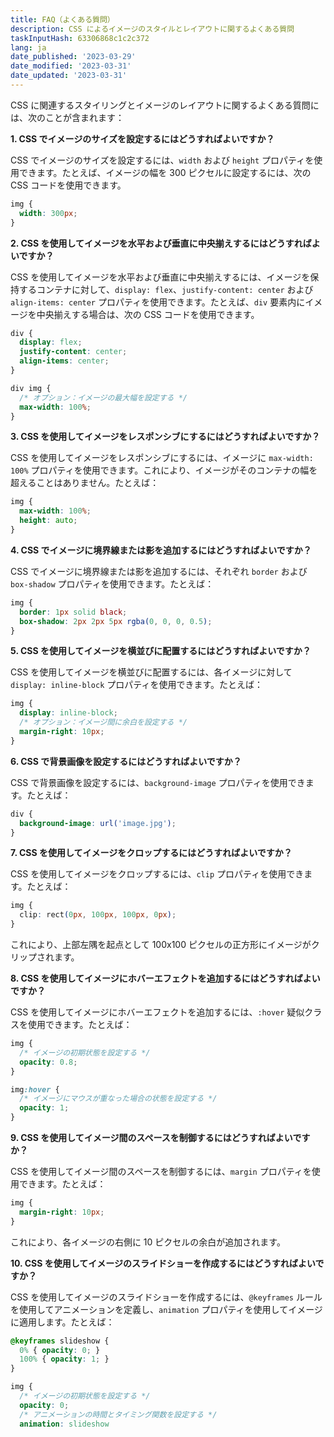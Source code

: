```yaml
---
title: FAQ（よくある質問）
description: CSS によるイメージのスタイルとレイアウトに関するよくある質問
taskInputHash: 63306868c1c2c372
lang: ja
date_published: '2023-03-29'
date_modified: '2023-03-31'
date_updated: '2023-03-31'
---
```

CSS に関連するスタイリングとイメージのレイアウトに関するよくある質問には、次のことが含まれます：

**1. CSS でイメージのサイズを設定するにはどうすればよいですか？**

CSS でイメージのサイズを設定するには、`width` および `height` プロパティを使用できます。たとえば、イメージの幅を 300 ピクセルに設定するには、次の CSS コードを使用できます。

```css
img {
  width: 300px;
}
``` 

**2. CSS を使用してイメージを水平および垂直に中央揃えするにはどうすればよいですか？**

CSS を使用してイメージを水平および垂直に中央揃えするには、イメージを保持するコンテナに対して、`display: flex`、`justify-content: center` および `align-items: center` プロパティを使用できます。たとえば、`div` 要素内にイメージを中央揃えする場合は、次の CSS コードを使用できます。

```css
div {
  display: flex;
  justify-content: center;
  align-items: center;
}

div img {
  /* オプション：イメージの最大幅を設定する */
  max-width: 100%;
}
``` 

**3. CSS を使用してイメージをレスポンシブにするにはどうすればよいですか？**

CSS を使用してイメージをレスポンシブにするには、イメージに `max-width: 100%` プロパティを使用できます。これにより、イメージがそのコンテナの幅を超えることはありません。たとえば：

```css
img {
  max-width: 100%;
  height: auto;
}
``` 

**4. CSS でイメージに境界線または影を追加するにはどうすればよいですか？**

CSS でイメージに境界線または影を追加するには、それぞれ `border` および `box-shadow` プロパティを使用できます。たとえば：

```css
img {
  border: 1px solid black;
  box-shadow: 2px 2px 5px rgba(0, 0, 0, 0.5);
}
``` 

**5. CSS を使用してイメージを横並びに配置するにはどうすればよいですか？**

CSS を使用してイメージを横並びに配置するには、各イメージに対して `display: inline-block` プロパティを使用できます。たとえば：

```css
img {
  display: inline-block;
  /* オプション：イメージ間に余白を設定する */
  margin-right: 10px;
}
``` 

**6. CSS で背景画像を設定するにはどうすればよいですか？**

CSS で背景画像を設定するには、`background-image` プロパティを使用できます。たとえば：

```css
div {
  background-image: url('image.jpg');
}
``` 

**7. CSS を使用してイメージをクロップするにはどうすればよいですか？**

CSS を使用してイメージをクロップするには、`clip` プロパティを使用できます。たとえば：

```css
img {
  clip: rect(0px, 100px, 100px, 0px);
}
```

これにより、上部左隅を起点として 100x100 ピクセルの正方形にイメージがクリップされます。

**8. CSS を使用してイメージにホバーエフェクトを追加するにはどうすればよいですか？**

CSS を使用してイメージにホバーエフェクトを追加するには、`:hover` 疑似クラスを使用できます。たとえば：

```css
img {
  /* イメージの初期状態を設定する */
  opacity: 0.8;
}

img:hover {
  /* イメージにマウスが重なった場合の状態を設定する */
  opacity: 1;
}
``` 

**9. CSS を使用してイメージ間のスペースを制御するにはどうすればよいですか？**

CSS を使用してイメージ間のスペースを制御するには、`margin` プロパティを使用できます。たとえば：

```css
img {
  margin-right: 10px;
}
```

これにより、各イメージの右側に 10 ピクセルの余白が追加されます。

**10. CSS を使用してイメージのスライドショーを作成するにはどうすればよいですか？**

CSS を使用してイメージのスライドショーを作成するには、`@keyframes` ルールを使用してアニメーションを定義し、`animation` プロパティを使用してイメージに適用します。たとえば：

```css
@keyframes slideshow {
  0% { opacity: 0; }
  100% { opacity: 1; }
}

img {
  /* イメージの初期状態を設定する */
  opacity: 0;
  /* アニメーションの時間とタイミング関数を設定する */
  animation: slideshow
